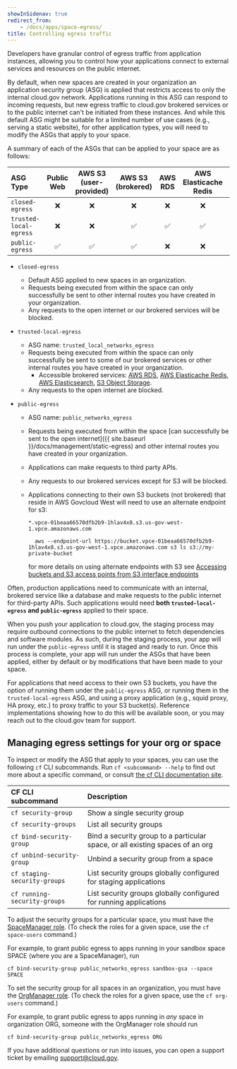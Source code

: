 ```yaml
---
showInSidenav: true
redirect_from:
    - /docs/apps/space-egress/
title: Controlling egress traffic
---
```


Developers have granular control of egress traffic from application instances, allowing you to control how your applications connect to external services and resources on the public internet.

By default, when new spaces are created in your organization an application security group (ASG) is applied that restricts access to only the internal cloud.gov network. Applications running in this ASG can respond to incoming requests, but new egress traffic to cloud.gov brokered services or to the public internet can't be initiated from these instances. And while this default ASG might be suitable for a limited number of use cases (e.g., serving a static website), for other application types, you will need to modify the ASGs that apply to your space.

A summary of each of the ASGs that can be applied to your space are as follows:

| ASG Type | Public Web | AWS S3 (user-provided)| AWS S3 (brokered) | AWS RDS | AWS Elasticache Redis | AWS Elasticsearch | Internal Routes |
| :-------- |  :-: | :--:  | :--: | :-------: | :---------------------: | :-----------------: | :---------------: |
| `closed-egress`     | ❌ | ❌ | ❌ | ❌ | ❌ | ❌ | ✅ |
| `trusted-local-egress` | ❌ | ❌ | ✅  | ✅ | ✅ | ✅ | ✅ |
| `public-egress`     | ✅ | ✅ | ✅ | ❌ | ❌ | ❌ | ✅ |


- `closed-egress`
  - Default ASG applied to new spaces in an organization.
  - Requests being executed from within the space can only successfully be sent to other internal routes you have created in your organization.
  - Any requests to the open internet or our brokered services will be blocked.

- `trusted-local-egress`
  - ASG name: `trusted_local_networks_egress`
  - Requests being executed from within the space can only successfully be sent to some of our brokered services or other internal routes you have created in your organization.
    - Accessible brokered services: [AWS RDS](https://cloud.gov/docs/services/relational-database/), [AWS Elasticache Redis](https://cloud.gov/docs/services/aws-elasticache/), [AWS Elasticsearch](https://cloud.gov/docs/services/aws-elasticsearch/), [S3 Object Storage](https://cloud.gov/docs/services/s3/).
  - Any requests to the open internet are blocked.

- `public-egress`
  - ASG name: `public_networks_egress`
  - Requests being executed from within the space [can successfully be sent to the open internet]({{ site.baseurl }}/docs/management/static-egress) and other internal routes you have created in your organization.
  - Applications can make requests to third party APIs.
  - Any requests to our brokered services except for S3 will be blocked.
  - Applications connecting to their own S3 buckets (not brokered) that reside in AWS Govcloud West will need to use an alternate endpoint for s3:
 
      `*.vpce-01beaa66570dfb2b9-1hlav4x8.s3.us-gov-west-1.vpce.amazonaws.com`
    ```shell
      aws --endpoint-url https://bucket.vpce-01beaa66570dfb2b9-1hlav4x8.s3.us-gov-west-1.vpce.amazonaws.com s3 ls s3://my-private-bucket
    ```
      for more details on using alternate endpoints with S3 see [Accessing buckets and S3 access points from S3 interface endpoints](https://docs.aws.amazon.com/AmazonS3/latest/userguide/privatelink-interface-endpoints.html#accessing-bucket-and-aps-from-interface-endpoints)

Often, production applications need to communicate with an internal, brokered service like a database and make requests to the public internet for third-party APIs. Such applications would need **both `trusted-local-egress` and `public-egress`** applied to their space.

When you push your application to cloud.gov, the staging process may require outbound connections to the public internet to fetch dependencies and software modules. As such, during the staging process, your app will run under the `public-egress` until it is staged and ready to run. Once this process is complete, your app will run under the ASGs that have been applied, either by default or by modifications that have been made to your space.

For applications that need access to their own S3 buckets, you have the option of running them under the `public-egress` ASG, or running them in the `trusted-local-egress` ASG, and using a proxy application (e.g., squid proxy, HA proxy, etc.) to proxy traffic to your S3 bucket(s). Reference implementations showing how to do this will be available soon, or you may reach out to the cloud.gov team for support.

## Managing egress settings for your org or space

To inspect or modify the ASG that apply to your spaces, you can use the following `cf` CLI subcommands. Run `cf <subcommand> --help` to find out more about a specific command, or consult [the cf CLI documentation site](https://cli.cloudfoundry.org/en-US/v6/).

| CF CLI subcommand | Description |
| :- | :- |
| `cf security-group`                         | Show a single security group |
| `cf security-groups`                        | List all security groups |
| `cf bind-security-group`                    | Bind a security group to a particular space, or all existing spaces of an org |
| `cf unbind-security-group`                  | Unbind a security group from a space |
| `cf staging-security-groups`                | List security groups globally configured for staging applications |
| `cf running-security-groups`                | List security groups globally configured for running applications |

To adjust the security groups for a particular space, you must have the [SpaceManager role](https://docs.cloudfoundry.org/concepts/roles.html#roles). (To check the roles for a given space, use the `cf space-users` command.)

For example, to grant public egress to apps running in your sandbox space SPACE (where you are a SpaceManager), run
```shell
cf bind-security-group public_networks_egress sandbox-gsa --space SPACE
```

To set the security group for all spaces in an organization, you must have the [OrgManager role](https://docs.cloudfoundry.org/concepts/roles.html#roles). (To check the roles for a given space, use the `cf org-users` command.)

For example, to grant public egress to apps running in _any_ space in organization ORG, someone with the OrgManager role should run
```shell
cf bind-security-group public_networks_egress ORG
```

If you have additional questions or run into issues, you can open a support ticket by emailing [support@cloud.gov](mailto:support@cloud.gov).
